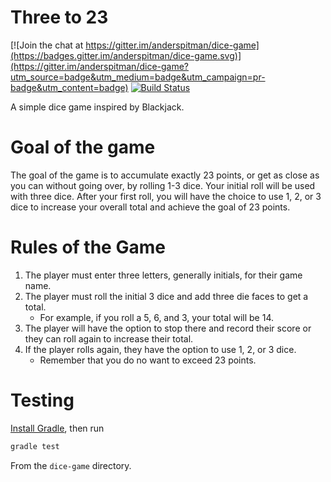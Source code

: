 # Three to 23

[![Join the chat at https://gitter.im/anderspitman/dice-game](https://badges.gitter.im/anderspitman/dice-game.svg)](https://gitter.im/anderspitman/dice-game?utm_source=badge&utm_medium=badge&utm_campaign=pr-badge&utm_content=badge)
[![Build Status](https://travis-ci.org/anderspitman/dice-game.svg?branch=master)](https://travis-ci.org/anderspitman/dice-game)

A simple dice game inspired by Blackjack.

# Goal of the game
The goal of the game is to accumulate exactly 23 points, or get as close as you can without going over, by rolling 1-3 dice. Your initial roll will be used with three dice. After your first roll, you will have the choice to use 1, 2, or 3 dice to increase your overall total and achieve the goal of 23 points.

# Rules of the Game
1.  The player must enter three letters, generally initials, for their game name.
2.  The player must roll the initial 3 dice and add three die faces to get a total.
    - For example, if you roll a 5, 6, and 3, your total will be 14.
3.  The player will have the option to stop there and record their score or they can roll again to increase their total.
4.  If the player rolls again, they have the option to use 1, 2, or 3 dice.
    - Remember that you do no want to exceed 23 points.

# Testing
[Install Gradle](https://docs.gradle.org/current/userguide/installation.html),
then run

```bash
gradle test
```

From the `dice-game` directory.